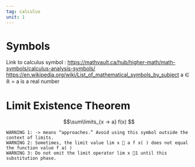 ```yaml
---
tag: calculus
unit: 1
---
```


# Symbols
 
 Link to calculus symbol :
  https://mathvault.ca/hub/higher-math/math-symbols/calculus-analysis-symbols/
  https://en.wikipedia.org/wiki/List_of_mathematical_symbols_by_subject
 a ∈ ℝ = a is a real number 



# Limit Existence Theorem

$$\sum\limits_{x -> a} f(x) $$



	WARNING 1: -> means “approaches.” Avoid using this symbol outside the context of limits.
	WARNING 2: Sometimes, the limit value lim x  a f x( ) does not equal the function value f a( )
	WARNING 3: Do not omit the limit operator lim x 1 until this substitution phase.

